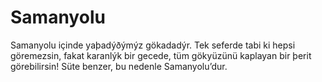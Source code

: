 # Samanyolu

Samanyolu içinde yaþadýðýmýz gökadadýr. Tek seferde tabi ki hepsi göremezsin,
fakat karanlýk bir gecede, tüm gökyüzünü kaplayan bir þerit görebilirsin! Süte
benzer, bu nedenle Samanyolu’dur.
